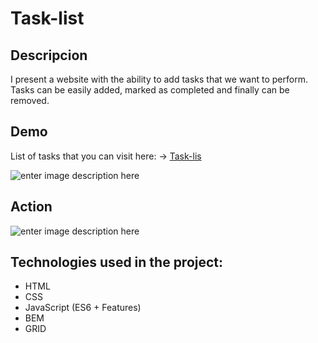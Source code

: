 # Task-list
## Descripcion

I present a website with the ability to add tasks that we want to perform. Tasks can be easily added, marked as completed and finally can be removed.

## Demo

List of tasks that you can visit here:  -> [Task-lis](https://slawekhups.github.io/Task-list/)

![enter image description here](https://slawekhups.github.io/Task-list/images/share.jpeg)

## Action

![enter image description here](https://slawekhups.github.io/Task-list/images/task-list.gif)

## Technologies used in the project:

- HTML
- CSS
- JavaScript (ES6 + Features)
- BEM 
- GRID
#